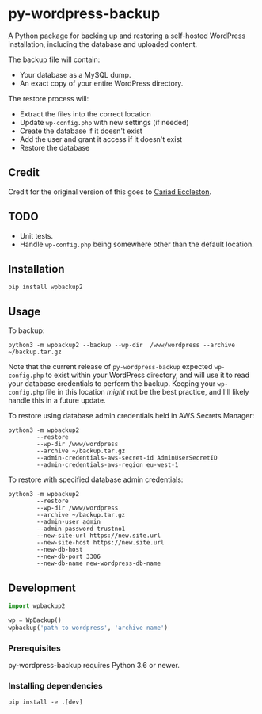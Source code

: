 # py-wordpress-backup

A Python package for backing up and restoring a self-hosted WordPress installation, including the database and uploaded content.

The backup file will contain:

 - Your database as a MySQL dump.
 - An exact copy of your entire WordPress directory.

The restore process will:
 - Extract the files into the correct location
 - Update ``wp-config.php`` with new settings (if needed)
 - Create the database if it doesn't exist
 - Add the user and grant it access if it doesn't exist
 - Restore the database

## Credit
Credit for the original version of this goes to [Cariad Eccleston](https://github.com/cariad/py-wordpress-database).  

## TODO

 - Unit tests.
 - Handle `wp-config.php` being somewhere other than the default location.

## Installation

```shell
pip install wpbackup2
```

## Usage

To backup:

```
python3 -m wpbackup2 --backup --wp-dir  /www/wordpress --archive ~/backup.tar.gz
```

Note that the current release of `py-wordpress-backup` expected `wp-config.php` to exist within your WordPress directory, and will use it to read your database credentials to perform the backup. Keeping your `wp-config.php` file in this location *might* not be the best practice, and I'll likely handle this in a future update.

To restore using database admin credentials held in AWS Secrets Manager:

```shell
python3 -m wpbackup2 
        --restore 
        --wp-dir /www/wordpress 
        --archive ~/backup.tar.gz 
        --admin-credentials-aws-secret-id AdminUserSecretID 
        --admin-credentials-aws-region eu-west-1
```

To restore with specified database admin credentials:

```shell
python3 -m wpbackup2 
        --restore 
        --wp-dir /www/wordpress 
        --archive ~/backup.tar.gz 
        --admin-user admin 
        --admin-password trustno1 
        --new-site-url https://new.site.url 
        --new-site-host https://new.site.url 
        --new-db-host 
        --new-db-port 3306 
        --new-db-name new-wordpress-db-name  
```

## Development

```python
import wpbackup2

wp = WpBackup()
wpbackup('path to wordpress', 'archive name')
```

### Prerequisites

py-wordpress-backup requires Python 3.6 or newer.

### Installing dependencies

```shell
pip install -e .[dev]
```
